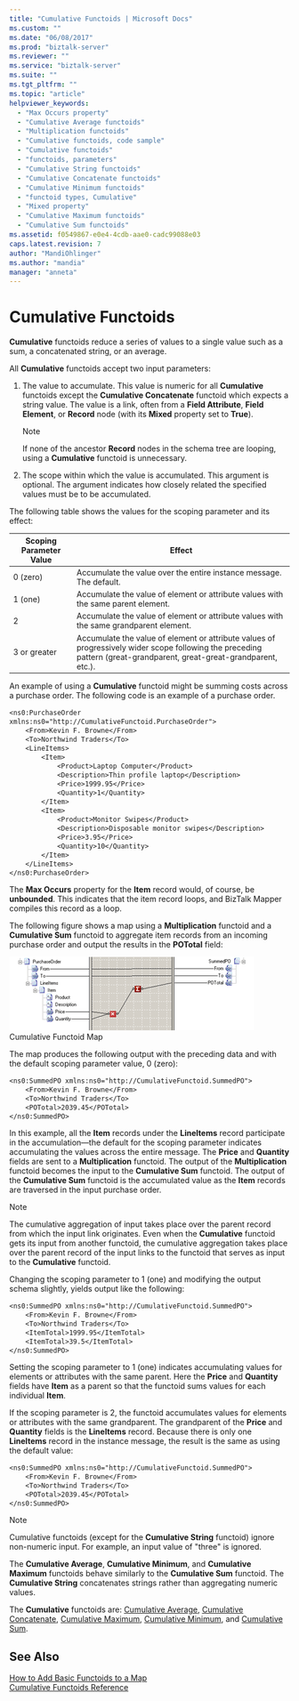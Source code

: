 ```yaml
---
title: "Cumulative Functoids | Microsoft Docs"
ms.custom: ""
ms.date: "06/08/2017"
ms.prod: "biztalk-server"
ms.reviewer: ""
ms.service: "biztalk-server"
ms.suite: ""
ms.tgt_pltfrm: ""
ms.topic: "article"
helpviewer_keywords: 
  - "Max Occurs property"
  - "Cumulative Average functoids"
  - "Multiplication functoids"
  - "Cumulative functoids, code sample"
  - "Cumulative functoids"
  - "functoids, parameters"
  - "Cumulative String functoids"
  - "Cumulative Concatenate functoids"
  - "Cumulative Minimum functoids"
  - "functoid types, Cumulative"
  - "Mixed property"
  - "Cumulative Maximum functoids"
  - "Cumulative Sum functoids"
ms.assetid: f0549867-e0e4-4cdb-aae0-cadc99088e03
caps.latest.revision: 7
author: "MandiOhlinger"
ms.author: "mandia"
manager: "anneta"
---
```

# Cumulative Functoids
**Cumulative** functoids reduce a series of values to a single value such as a sum, a concatenated string, or an average.  
  
 All **Cumulative** functoids accept two input parameters:  
  
1.  The value to accumulate. This value is numeric for all **Cumulative** functoids except the **Cumulative Concatenate** functoid which expects a string value. The value is a link, often from a **Field Attribute**, **Field Element**, or **Record** node (with its **Mixed** property set to **True**).  
  
    > [!NOTE]
    >  If none of the ancestor **Record** nodes in the schema tree are looping, using a **Cumulative** functoid is unnecessary.  
  
2.  The scope within which the value is accumulated. This argument is optional. The argument indicates how closely related the specified values must be to be accumulated.  
  
 The following table shows the values for the scoping parameter and its effect:  
  
|Scoping Parameter Value|Effect|  
|-----------------------------|------------|  
|0 (zero)|Accumulate the value over the entire instance message. The default.|  
|1 (one)|Accumulate the value of element or attribute values with the same parent element.|  
|2|Accumulate the value of element or attribute values with the same grandparent element.|  
|3 or greater|Accumulate the value of element or attribute values of progressively wider scope following the preceding pattern (great-grandparent, great-great-grandparent, etc.).|  
  
 An example of using a **Cumulative** functoid might be summing costs across a purchase order. The following code is an example of a purchase order.  
  
```  
<ns0:PurchaseOrder xmlns:ns0="http://CumulativeFunctoid.PurchaseOrder">  
    <From>Kevin F. Browne</From>  
    <To>Northwind Traders</To>  
    <LineItems>  
        <Item>  
            <Product>Laptop Computer</Product>  
            <Description>Thin profile laptop</Description>  
            <Price>1999.95</Price>  
            <Quantity>1</Quantity>  
        </Item>  
        <Item>  
            <Product>Monitor Swipes</Product>  
            <Description>Disposable monitor swipes</Description>  
            <Price>3.95</Price>  
            <Quantity>10</Quantity>  
        </Item>  
    </LineItems>  
</ns0:PurchaseOrder>  
```  
  
 The **Max Occurs** property for the **Item** record would, of course, be **unbounded**. This indicates that the item record loops, and BizTalk Mapper compiles this record as a loop.  
  
 The following figure shows a map using a **Multiplication** functoid and a **Cumulative Sum** functoid to aggregate item records from an incoming purchase order and output the results in the **POTotal** field:  
  
 ![Map showing usage of the cumulative sum functoid.](../core/media/cumulativefunctoids.gif "cumulativefunctoids")  
Cumulative Functoid Map  
  
 The map produces the following output with the preceding data and with the default scoping parameter value, 0 (zero):  
  
```  
<ns0:SummedPO xmlns:ns0="http://CumulativeFunctoid.SummedPO">  
    <From>Kevin F. Browne</From>  
    <To>Northwind Traders</To>  
    <POTotal>2039.45</POTotal>  
</ns0:SummedPO>  
```  
  
 In this example, all the **Item** records under the **LineItems** record participate in the accumulation—the default for the scoping parameter indicates accumulating the values across the entire message. The **Price** and **Quantity** fields are sent to a **Multiplication** functoid. The output of the **Multiplication** functoid becomes the input to the **Cumulative Sum** functoid. The output of the **Cumulative Sum** functoid is the accumulated value as the **Item** records are traversed in the input purchase order.  
  
> [!NOTE]
>  The cumulative aggregation of input takes place over the parent record from which the input link originates. Even when the **Cumulative** functoid gets its input from another functoid, the cumulative aggregation takes place over the parent record of the input links to the functoid that serves as input to the **Cumulative** functoid.  
  
 Changing the scoping parameter to 1 (one) and modifying the output schema slightly, yields output like the following:  
  
```  
<ns0:SummedPO xmlns:ns0="http://CumulativeFunctoid.SummedPO">  
    <From>Kevin F. Browne</From>  
    <To>Northwind Traders</To>  
    <ItemTotal>1999.95</ItemTotal>  
    <ItemTotal>39.5</ItemTotal>  
</ns0:SummedPO>  
```  
  
 Setting the scoping parameter to 1 (one) indicates accumulating values for elements or attributes with the same parent. Here the **Price** and **Quantity** fields have **Item** as a parent so that the functoid sums values for each individual **Item**.  
  
 If the scoping parameter is 2, the functoid accumulates values for elements or attributes with the same grandparent. The grandparent of the **Price** and **Quantity** fields is the **LineItems** record. Because there is only one **LineItems** record in the instance message, the result is the same as using the default value:  
  
```  
<ns0:SummedPO xmlns:ns0="http://CumulativeFunctoid.SummedPO">  
    <From>Kevin F. Browne</From>  
    <To>Northwind Traders</To>  
    <POTotal>2039.45</POTotal>  
</ns0:SummedPO>  
```  
  
> [!NOTE]
>  Cumulative functoids (except for the **Cumulative String** functoid) ignore non-numeric input. For example, an input value of "three" is ignored.  
  
 The **Cumulative Average**, **Cumulative Minimum**, and **Cumulative Maximum** functoids behave similarly to the **Cumulative Sum** functoid. The **Cumulative String** concatenates strings rather than aggregating numeric values.  
  
 The **Cumulative** functoids are: [Cumulative Average](../core/cumulative-average-functoid.md), [Cumulative Concatenate](../core/cumulative-concatenate-functoid.md), [Cumulative Maximum](../core/cumulative-maximum-functoid.md), [Cumulative Minimum](../core/cumulative-minimum-functoid.md), and [Cumulative Sum](../core/cumulative-sum-functoid.md).  
  
## See Also  
 [How to Add Basic Functoids to a Map](../core/how-to-add-basic-functoids-to-a-map.md)   
 [Cumulative Functoids Reference](../core/cumulative-functoids-reference.md)